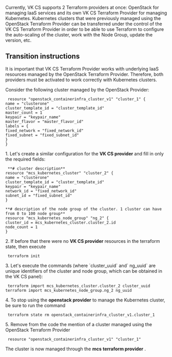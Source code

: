 Currently, VK CS supports 2 Terraform providers at once: OpenStack for managing IaaS services and its own VK CS Terraform Provider for managing Kubernetes. Kubernetes clusters that were previously managed using the OpenStack Terraform Provider can be transferred under the control of the VK CS Terraform Provider in order to be able to use Terraform to configure the auto-scaling of the cluster, work with the Node Group, update the version, etc.

## Transition instructions

It is important that VK CS Terraform Provider works with underlying IaaS resources managed by the OpenStack Terraform Provider. Therefore, both providers must be activated to work correctly with Kubernetes clusters.

Consider the following cluster managed by the OpenStack Provider:

```
 resource "openstack_containerinfra_cluster_v1" "cluster_1" {
name = "clusterone"
cluster_template_id = "cluster_template_id"
master_count = 1
keypair = "keypair_name"
master_flavor = "master_flavor_id"
labels = {
fixed_network = "fixed_network_id"
fixed_subnet = "fixed_subnet_id"
}
}
```

1\. Let's create a similar configuration for the **VK CS provider** and fill in only the required fields:

```
 **# cluster description**
resource "mcs_kubernetes_cluster" "cluster_2" {
name = "clusterone"
cluster_template_id = "cluster_template_id"
keypair = "keypair_name"
network_id = "fixed_network_id"
subnet_id = "fixed_subnet_id"
}

**# description of the node group of the cluster. 1 cluster can have from 0 to 100 node group**
resource "mcs_kubernetes_node_group" "ng_2" {
cluster_id = mcs_kubernetes_cluster.cluster_2.id
node_count = 1
}
```

2\. If before that there were no **VK CS provider** resources in the terraform state, then execute

```
 terraform init
```

3\. Let's execute the commands (where \`cluster_uuid\` and\` ng_uuid\` are unique identifiers of the cluster and node group, which can be obtained in the VK CS panel):

```
 terraform import mcs_kubernetes_cluster.cluster_2 cluster_uuid
terraform import mcs_kubernetes_node_group.ng_2 ng_uuid
```

4\. To stop using the **openstack provider** to manage the Kubernetes cluster, be sure to run the command

```
 terraform state rm openstack_containerinfra_cluster_v1.cluster_1
```

5\. Remove from the code the mention of a cluster managed using the OpenStack Terraform Provider

```
 resource "openstack_containerinfra_cluster_v1" "cluster_1"
```

The cluster is now managed through the **mcs** **terraform provider** .
